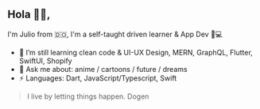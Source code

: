 ## Hola 👋🏾, 
I'm Julio from 🇩🇴, I'm a self-taught driven learner & App Dev 📱💻 

- 🌱 I’m still learning clean code & UI-UX Design, MERN, GraphQL, Flutter, SwiftUI, Shopify
- 💬 Ask me about: anime / cartoons / future / dreams  
-  ⚡ Languages: Dart, JavaScript/Typescript, Swift 

>I live by letting things happen. Dogen
<!--
**jltzbrg/jltzbrg** is a ✨ _special_ ✨ repository because its `README.md` (this file) appears on your GitHub profile.

Here are some ideas to get you started:

- 🔭 I’m currently working on ...
- 🌱 I’m currently learning ...
- 👯 I’m looking to collaborate on ...
- 🤔 I’m looking for help with ...
- 💬 Ask me about ...
- 📫 How to reach me: ...
- 😄 Pronouns: ...
- ⚡ Fun fact: ...
-->
